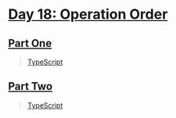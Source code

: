 # [Day 18: Operation Order](https://adventofcode.com/2020/day/18)

## [Part One](https://adventofcode.com/2020/day/18#part1)

> [TypeScript](/solutions/typescript/2020/18/src/p1.ts)

## [Part Two](https://adventofcode.com/2020/day/18#part2)

> [TypeScript](/solutions/typescript/2020/18/src/p2.ts)
